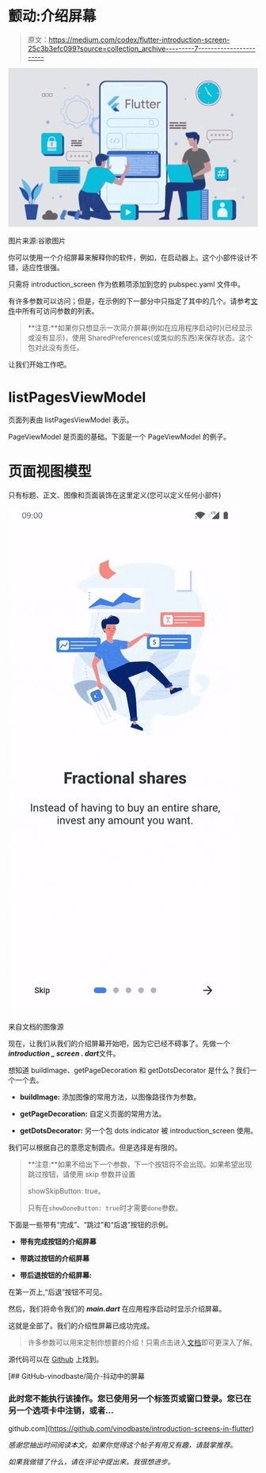 # 颤动:介绍屏幕

> 原文：<https://medium.com/codex/flutter-introduction-screen-25c3b3efc099?source=collection_archive---------7----------------------->

![](img/c14d98a9079ef03ad5cae74d65fd15f8.png)

图片来源:谷歌图片

你可以使用一个介绍屏幕来解释你的软件，例如，在启动器上。这个小部件设计不错，适应性很强。

只需将 introduction_screen 作为依赖项添加到您的 pubspec.yaml 文件中。

有许多参数可以访问；但是，在示例的下一部分中只指定了其中的几个。请参考[文件](https://pub.dev/packages/introduction_screen)中所有可访问参数的列表。

> **注意:**如果你只想显示一次简介屏幕(例如在应用程序启动时)(已经显示或没有显示)，使用 SharedPreferences(或类似的东西)来保存状态。这个包对此没有责任。

让我们开始工作吧。

# listPagesViewModel

页面列表由 listPagesViewModel 表示。

PageViewModel 是页面的基础。下面是一个 PageViewModel 的例子。

# 页面视图模型

只有标题、正文、图像和页面装饰在这里定义(您可以定义任何小部件)

![](img/c75af221d9fa4da9e02cea88a0f35486.png)

来自文档的图像源

现在，让我们从我们的介绍屏幕开始吧，因为它已经不碍事了。先做一个***introduction _ screen . dart***文件。

想知道 buildImage、getPageDecoration 和 getDotsDecorator 是什么？我们一个一个去。

*   **buildImage:** 添加图像的常用方法，以图像路径作为参数。

*   **getPageDecoration:** 自定义页面的常用方法。

*   **getDotsDecorator:** 另一个包 dots indicator 被 introduction_screen 使用。

我们可以根据自己的意愿定制圆点。但是选择是有限的。

> **注意:**如果不给出下一个参数，下一个按钮将不会出现。如果希望出现跳过按钮，请使用 skip 参数并设置
> 
> showSkipButton: true。
> 
> 只有在`showDoneButton: true`时才需要`done`参数。

下面是一些带有“完成”、“跳过”和“后退”按钮的示例。

*   **带有完成按钮的介绍屏幕**

*   **带跳过按钮的介绍屏幕**

*   **带后退按钮的介绍屏幕:**

在第一页上,“后退”按钮不可见。

然后，我们将命令我们的 ***main.dart*** 在应用程序启动时显示介绍屏幕。

这就是全部了。我们的介绍性屏幕已成功完成。

> 许多参数可以用来定制你想要的介绍！只需点击进入[文档](https://pub.dev/packages/introduction_screen)即可更深入了解。

源代码可以在 [Github](https://github.com/vinodbaste/introduction-screens-in-flutter) 上找到。

[](https://github.com/vinodbaste/introduction-screens-in-flutter) [## GitHub-vinodbaste/简介-抖动中的屏幕

### 此时您不能执行该操作。您已使用另一个标签页或窗口登录。您已在另一个选项卡中注销，或者…

github.com](https://github.com/vinodbaste/introduction-screens-in-flutter) 

*感谢您抽出时间阅读本文。如果你觉得这个帖子有用又有趣，请鼓掌推荐。*

*如果我做错了什么，请在评论中提出来。我很想进步。*